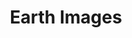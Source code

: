 ---
title: "Earth Images"
myRole: ""
order: 10
thumbnail: "./images/earth-images.jpg"
path: "/projects/earth-images"
---